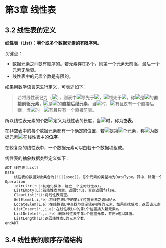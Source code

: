 # 第3章 线性表

## 3.2 线性表的定义

**线性表（List）：零个或多个数据元素的有限序列。**

关键点：

- 数据元素之间是有顺序的。若元素存在多个，则第一个元素无前驱，最后一个元素无后驱。
- 线性表中的元素个数是有限的。

如果用数学语言来进行定义，可表述如下：

>若将线性表记为（![][a-sequence]），则表中![][a-i-1]领先于![][a-i]，![][a-i]领先于![][a-i+1]，称![][a-i-1]是![][a-i]的**直接前驱元素**，![][a-i+1]是![][a-i]的**直接后继元素**。当![][i=seqn-1]时，![][a-i]有且仅有一个直接后继，当![][i=seqn]时，![][a-i]有且只有一个直接前驱。

所以线性表元素的个数![][nn\geq 0]定义为线性表的长度，当![][n=0]时，称为**空表**。

在非空表中的每个数据元素都有一个确定的位置，若![][a-i]是第![][i]个元素，称![][i]为数据元素![][a-i]在线性表中的**位序**。

在较复杂的线性表中，一个数据元素可以由若干个数据项组成。

线性表的抽象数据类型定义如下：

```c
ADT 线性表(List)
Data
	线性表的数据对象集合为{![][aseq]}，每个元素的类型均为DataType。其中，除第一个元素![][a1]外，每一个元素有且只有一个直接前驱元素，除了最后一个元素![][an]外，每一个元素有且只有一个直接后继元素。数据元素之间的关系是一对一的关系。
Operation
	InitList(*L):初始化操作，建立一个空的线性表L。
	ListEmpty(L):若线性表为空，返回true，否则返回false。
	ClearList(*L):将线性表清空。
	GetElem(L,i,*e):将线性表L中的第i个位置元素之返回给e。
	LocateElem(L,e):在线性表L中查找与给定值e相等的元素，如果查找成功，返回该元素在表中序号表示成功；否则，返回0表示失败。
	ListInsert(*L,i,e):在线性表L中的第i个位置插入新元素e。
	ListDelete(*L,i,*e):删除线性表中第i个位置元素，并用e返回其值。
	ListLength(L):返回线性表L的元素个数。
endADT
```

## 3.4 线性表的顺序存储结构



[a-sequence]:https%3A//math.jianshu.com/math%3Fformula%3Da_1%2C%5Ccdots%20a_%28i-1%29%2Ca_i%2Ca_%28i%2B1%29%2C%5Ccdots%20a_n
[a-i-1]:https://math.jianshu.com/math?formula=a_%28i-1%29
[a-i]:https://math.jianshu.com/math?formula=a_i
[a-i+1]:https://math.jianshu.com/math?formula=a_%28i%2B1%29
[i=seqn-1]:https://math.jianshu.com/math?formula=i%3D1%2C2%2C%5Ccdots%20%2Cn-1
[i=seqn]:https://math.jianshu.com/math?formula=i%3D1%2C2%2C%5Ccdots%20%2Cn
[nn\geq 0]:https://math.jianshu.com/math?formula=n%28n%5Cgeq%200%29
[n=0]:https://math.jianshu.com/math?formula=n%3D0
[i]:https://math.jianshu.com/math?formula=i
[aseq]:https://math.jianshu.com/math?formula=a_1%2Ca_2%2C%5Ccdots%20%2Ca_n
[a1]:https://math.jianshu.com/math?formula=a_1
[an]:https://math.jianshu.com/math?formula=a_n
